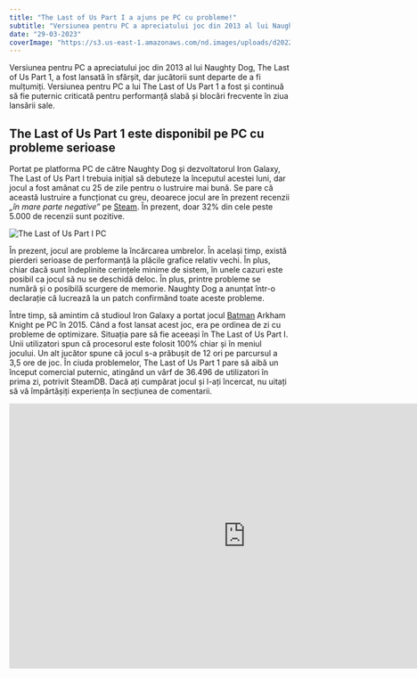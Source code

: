 ```yaml
---
title: "The Last of Us Part I a ajuns pe PC cu probleme!"
subtitle: "Versiunea pentru PC a apreciatului joc din 2013 al lui Naughty Dog, The Last of Us Part 1, a fost lansată în sfârșit, dar jucătorii sunt departe de a fi mulțumiți. "
date: "29-03-2023"
coverImage: "https://s3.us-east-1.amazonaws.com/nd.images/uploads/d20220518_TLOUX_SocialAssets_T1X_-Annouce_16x9.jpg"
---
```


Versiunea pentru PC a apreciatului joc din 2013 al lui Naughty Dog, The Last of Us Part 1, a fost lansată în sfârșit, dar jucătorii sunt departe de a fi mulțumiți. Versiunea pentru PC a lui The Last of Us Part 1 a fost și continuă să fie puternic criticată pentru performanță slabă și blocări frecvente în ziua lansării sale.

## The Last of Us Part 1 este disponibil pe PC cu probleme serioase

Portat pe platforma PC de către Naughty Dog și dezvoltatorul Iron Galaxy, The Last of Us Part I trebuia inițial să debuteze la începutul acestei luni, dar jocul a fost amânat cu 25 de zile pentru o lustruire mai bună. Se pare că această lustruire a funcționat cu greu, deoarece jocul are în prezent recenzii _„în mare parte negative”_ pe [Steam](https://store.steampowered.com/app/1888930/The_Last_of_Us_Part_I/). În prezent, doar 32% din cele peste 5.000 de recenzii sunt pozitive.

![The Last of Us Part I PC](https://geeki.ro/wp-content/uploads/2023/03/The-Last-of-Us-Part-I.webp)

În prezent, jocul are probleme la încărcarea umbrelor. În același timp, există pierderi serioase de performanță la plăcile grafice relativ vechi. În plus, chiar dacă sunt îndeplinite cerințele minime de sistem, în unele cazuri este posibil ca jocul să nu se deschidă deloc. În plus, printre probleme se numără și o posibilă scurgere de memorie. Naughty Dog a anunțat într-o declarație că lucrează la un patch confirmând toate aceste probleme.

Între timp, să amintim că studioul Iron Galaxy a portat jocul [Batman](https://geeki.ro/tag/batman/ "Batman") Arkham Knight pe PC în 2015. Când a fost lansat acest joc, era pe ordinea de zi cu probleme de optimizare. Situația pare să fie aceeași în The Last of Us Part I. Unii utilizatori spun că procesorul este folosit 100% chiar și în meniul jocului. Un alt jucător spune că jocul s-a prăbușit de 12 ori pe parcursul a 3,5 ore de joc. În ciuda problemelor, The Last of Us Part 1 pare să aibă un început comercial puternic, atingând un vârf de 36.496 de utilizatori în prima zi, potrivit SteamDB. Dacă ați cumpărat jocul și l-ați încercat, nu uitați să vă împărtășiți experiența în secțiunea de comentarii.

<iframe loading="lazy" width="847" height="476" src="https://www.youtube.com/embed/CxVyuE2Nn_w" title="The Last of Us Part I - Launch Trailer | PC Games" frameborder="0" allow="accelerometer; autoplay; clipboard-write; encrypted-media; gyroscope; picture-in-picture; web-share" allowfullscreen></iframe>


